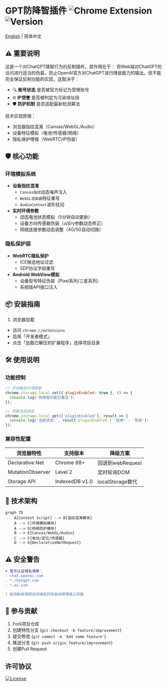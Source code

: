 # GPT防降智插件 ![Chrome Extension](https://img.shields.io/badge/Chrome-Extension-brightgreen) ![Version](https://img.shields.io/badge/Version-1.1-blue)

[English](README_EN.md) | 简体中文

## ⚠️ 重要说明
这是一个对ChatGPT降智行为的反制插件，其作用在于：
将Web端对ChatGPT的访问进行适当的伪装，防止OpenAI官方对ChatGPT进行降低能力的输出。但不能完全保证反制功能的实现，这取决于：

- 🔍 **账号状态** 是否被官方标记为受限账号
- 🌐 **IP信誉** 是否被判定为污染地址段
- 🛡️ **防护机制** 是否适配最新检测算法

技术实现原理：
- 浏览器指纹混淆（Canvas/WebGL/Audio）
- 设备特征模拟（电池/传感器/网络）
- 隐私保护增强（WebRTC/IP伪装）

## 🛡️ 核心功能
### 环境模拟系统
- **设备指纹混淆**
  - `Canvas指纹`动态噪声注入
  - `WebGL渲染器`特征重写
  - `AudioContext`波形扰动
- **实时环境参数**
  - 动态电池状态模拟（5分钟自动更新）
  - 设备方向传感器伪装（α/β/γ参数动态修正）
  - 网络连接参数动态调整（4G/5G自动切换）

### 隐私保护层
- **WebRTC隐私保护**
  - ICE候选地址过滤
  - SDP协议字段重写
- **Android WebView模拟**
  - 设备型号特征伪装（Pixel系列/三星系列）
  - 系统级API接口注入

## 📦 安装指南
1. 浏览器加载
- 访问 `chrome://extensions`
- 启用「开发者模式」
- 点击「加载已解压的扩展程序」选择项目目录

## 🛠️ 使用说明
### 功能控制
```javascript
// 手动触发环境更新
chrome.storage.local.set({ pluginEnabled: true }, () => {
  console.log('防降智功能已激活');
});

// 获取当前状态
chrome.storage.local.get(['pluginEnabled'], result => {
  console.log('当前状态:', result.pluginEnabled ? '启用' : '禁用');
});
```

### 兼容性配置
| 浏览器特性       | 支持版本       | 降级方案          |
|------------------|----------------|-------------------|
| Declarative Net  | Chrome 88+     | 回退到webRequest  |
| MutationObserver | Level 2        | 定时轮询DOM       |
| Storage API      | IndexedDB v1.0 | localStorage替代 |

## 🔧 技术架构
```mermaid
graph TD
    A[Content Script] --> B[指纹混淆模块]
    A --> C[环境模拟模块]
    A --> D[网络防护模块]
    B --> E{Canvas/WebGL/Audio}
    C --> F{电池/定位/传感器}
    D --> G{DeclarativeNetRequest}
```

## ⚠️ 安全警告
```diff
+ 官方认证域名清单：
- chat.openai.com
- *.chatgpt.com
- *.ai.com

! 检测到非常规访问域名时将自动禁用核心功能
```

## 🤝 参与贡献
1. Fork项目仓库
2. 创建特性分支 (`git checkout -b feature/improvement`)
3. 提交修改 (`git commit -m 'Add some feature'`)
4. 推送分支 (`git push origin feature/improvement`)
5. 创建Pull Request

## 许可协议
[![License](https://img.shields.io/badge/License-MIT-green.svg)](LICENSE)

